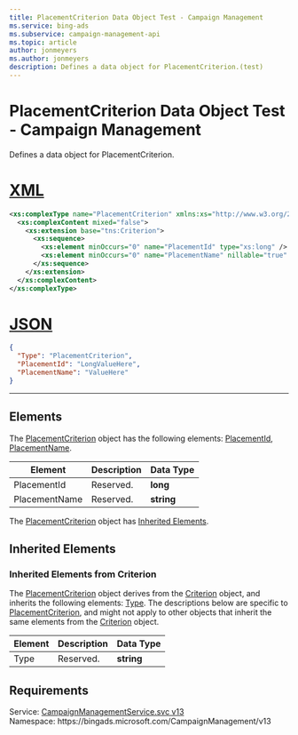 ```yaml
---
title: PlacementCriterion Data Object Test - Campaign Management
ms.service: bing-ads
ms.subservice: campaign-management-api
ms.topic: article
author: jonmeyers
ms.author: jonmeyers
description: Defines a data object for PlacementCriterion.(test)
---
```

# PlacementCriterion Data Object Test - Campaign Management
Defines a data object for PlacementCriterion.

# [XML](#tab/xml)

```xml
<xs:complexType name="PlacementCriterion" xmlns:xs="http://www.w3.org/2001/XMLSchema">
  <xs:complexContent mixed="false">
    <xs:extension base="tns:Criterion">
      <xs:sequence>
        <xs:element minOccurs="0" name="PlacementId" type="xs:long" />
        <xs:element minOccurs="0" name="PlacementName" nillable="true" type="xs:string" />
      </xs:sequence>
    </xs:extension>
  </xs:complexContent>
</xs:complexType>
```

# [JSON](#tab/json)

```json
{
  "Type": "PlacementCriterion",
  "PlacementId": "LongValueHere",
  "PlacementName": "ValueHere"
}
```

-----

## <a name="elements"></a>Elements

The [PlacementCriterion](placementcriterion.md) object has the following elements: [PlacementId](#placementid), [PlacementName](#placementname).

|Element|Description|Data Type|
|-----------|---------------|-------------|
|<a name="placementid"></a>PlacementId|Reserved.|**long**|
|<a name="placementname"></a>PlacementName|Reserved.|**string**|

The [PlacementCriterion](placementcriterion.md) object has [Inherited Elements](#inheritedelements).

## <a name="inheritedelements"></a>Inherited Elements

### <a name="inheritedelementscriterion"></a>Inherited Elements from Criterion
The [PlacementCriterion](placementcriterion.md) object derives from the [Criterion](criterion.md) object, and inherits the following elements: [Type](#type). The descriptions below are specific to [PlacementCriterion](placementcriterion.md), and might not apply to other objects that inherit the same elements from the [Criterion](criterion.md) object.  

|Element|Description|Data Type|
|-----------|---------------|-------------|
|<a name="type"></a>Type|Reserved.|**string**|

## Requirements
Service: [CampaignManagementService.svc v13](https://campaign.api.bingads.microsoft.com/Api/Advertiser/CampaignManagement/v13/CampaignManagementService.svc)  
Namespace: https\://bingads.microsoft.com/CampaignManagement/v13  

